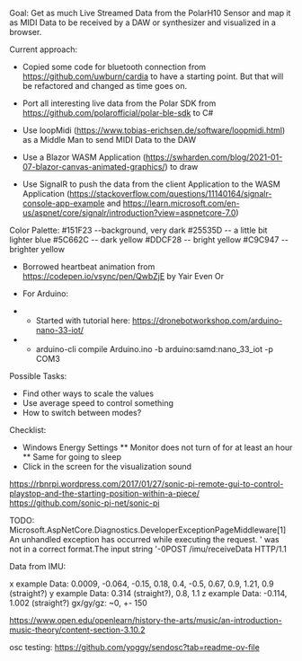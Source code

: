 Goal: Get as much Live Streamed Data from the PolarH10 Sensor and map it as MIDI Data to be received by a DAW or synthesizer and visualized in a browser.

Current approach:
* Copied some code for bluetooth connection from https://github.com/uwburn/cardia to have a starting point. But that will be refactored and changed as time goes on.
* Port all interesting live data from the Polar SDK from https://github.com/polarofficial/polar-ble-sdk to C#
* Use loopMidi (https://www.tobias-erichsen.de/software/loopmidi.html) as a Middle Man to send MIDI Data to the DAW 

* Use a Blazor WASM Application (https://swharden.com/blog/2021-01-07-blazor-canvas-animated-graphics/) to draw
* Use SignalR to push the data from the client Application to the WASM Application (https://stackoverflow.com/questions/11140164/signalr-console-app-example and https://learn.microsoft.com/en-us/aspnet/core/signalr/introduction?view=aspnetcore-7.0)

Color Palette:
#151F23 --background, very dark
#25535D -- a little bit lighter blue
#5C662C -- dark yellow
#DDCF28 -- bright yellow
#C9C947 --brighter yellow

* Borrowed heartbeat animation from https://codepen.io/vsync/pen/QwbZjE by Yair Even Or


* For Arduino:
* * Started with tutorial here: https://dronebotworkshop.com/arduino-nano-33-iot/
* * arduino-cli compile Arduino.ino -b arduino:samd:nano_33_iot -p COM3

Possible Tasks:
* Find other ways to scale the values
* Use average speed to control something
* How to switch between modes?

Checklist:
* Windows Energy Settings
** Monitor does not turn of for at least an hour
** Same for going to sleep
* Click in the screen for the visualization sound


https://rbnrpi.wordpress.com/2017/01/27/sonic-pi-remote-gui-to-control-playstop-and-the-starting-position-within-a-piece/
https://github.com/sonic-pi-net/sonic-pi

TODO: Microsoft.AspNetCore.Diagnostics.DeveloperExceptionPageMiddleware[1]
      An unhandled exception has occurred while executing the request.
' was not in a correct format.The input string '-0POST /imu/receiveData HTTP/1.1

Data from IMU:

x example Data: 0.0009, -0.064, -0.15, 0.18, 0.4, -0.5, 0.67, 0.9, 1.21, 0.9 (straight?)
y example Data: 0.314 (straight?), 0.8, 1.1
z example Data: -0.114, 1.002 (straight?)
gx/gy/gz: ~0, +- 150

https://www.open.edu/openlearn/history-the-arts/music/an-introduction-music-theory/content-section-3.10.2

osc testing: https://github.com/yoggy/sendosc?tab=readme-ov-file
